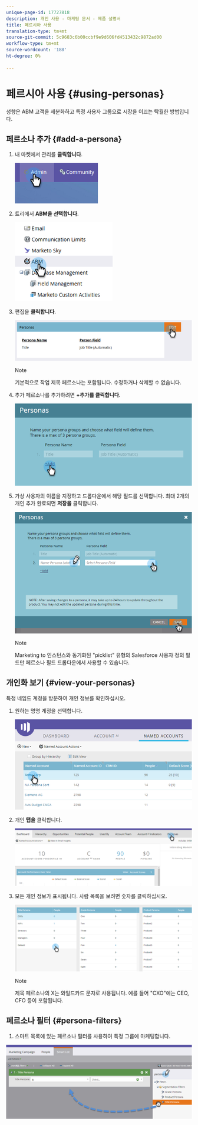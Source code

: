 ```yaml
---
unique-page-id: 17727818
description: 개인 사용 - 마케팅 문서 - 제품 설명서
title: 페르시아 사용
translation-type: tm+mt
source-git-commit: 5c9683c6b00ccbf9e9d606fd4513432c9872ad00
workflow-type: tm+mt
source-wordcount: '188'
ht-degree: 0%

---
```



# 페르시아 사용 {#using-personas}

성향은 ABM 고객을 세분화하고 특정 사용자 그룹으로 시장을 이끄는 탁월한 방법입니다.

## 페르소나 추가 {#add-a-persona}

1. 내 마켓에서 관리를 **클릭합니다**.

   ![](assets/one.png)

1. 트리에서 **ABM을 선택합니다**.

   ![](assets/two.png)

1. 편집을 **클릭합니다**.

   ![](assets/three.png)

   >[!NOTE]
   >
   >기본적으로 작업 제목 페르소나는 포함됩니다. 수정하거나 삭제할 수 없습니다.

1. 추가 페르소나를 추가하려면 **+추가를 클릭합니다**.

   ![](assets/four.png)

1. 가상 사용자의 이름을 지정하고 드롭다운에서 해당 필드를 선택합니다. 최대 2개의 개인 추가 완료되면 **저장을** 클릭합니다.

   ![](assets/five.png)

   >[!NOTE]
   >
   >Marketing to 인스턴스와 동기화된 &quot;picklist&quot; 유형의 Salesforce 사용자 정의 필드만 페르소나 필드 드롭다운에서 사용할 수 있습니다.

## 개인화 보기 {#view-your-personas}

특정 네임드 계정을 방문하여 개인 정보를 확인하십시오.

1. 원하는 명명 계정을 선택합니다.

   ![](assets/one-a.png)

1. 개인 **탭을** 클릭합니다.

   ![](assets/two-a.png)

1. 모든 개인 정보가 표시됩니다. 사람 목록을 보려면 숫자를 클릭하십시오.

   ![](assets/three-a.png)

   >[!NOTE]
   >
   >제목 페르소나의 X는 와일드카드 문자로 사용됩니다. 예를 들어 &quot;CXO&quot;에는 CEO, CFO 등이 포함됩니다.

## 페르소나 필터 {#persona-filters}

1. 스마트 목록에 있는 페르소나 필터를 사용하여 특정 그룹에 마케팅합니다.

![](assets/one-b.png)

